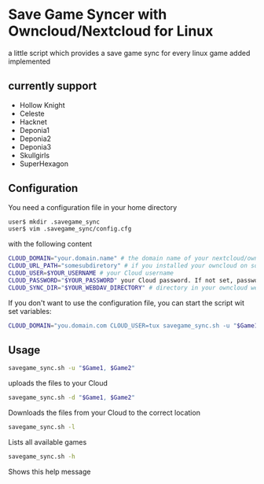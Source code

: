 # Save Game Syncer with Owncloud/Nextcloud for Linux
a little script which provides a save game sync for every linux game added implemented

## currently support
* Hollow Knight
* Celeste
* Hacknet
* Deponia1
* Deponia2
* Deponia3
* Skullgirls
* SuperHexagon

## Configuration
You need a configuration file in your home directory
```bash
user$ mkdir .savegame_sync
user$ vim .savegame_sync/config.cfg
```
with the following content
```bash
CLOUD_DOMAIN="your.domain.name" # the domain name of your nextcloud/owncloud
CLOUD_URL_PATH="somesubdiretory" # if you installed your owncloud on some subdirectory of your webroot you can add the path here. Can be empty
CLOUD_USER=$YOUR_USERNAME # your Cloud username
CLOUD_PASSWORD="$YOUR_PASSWORD" your Cloud password. If not set, password from standard input
CLOUD_SYNC_DIR="$YOUR_WEBDAV_DIRECTORY" # directory in your owncloud webdav root. Standard configuration is "savegames"
```
If you don't want to use the configuration file, you can start the script wit set variables:
```bash
CLOUD_DOMAIN="you.domain.com CLOUD_USER=tux savegame_sync.sh -u "$Game1, $Game2"
```


## Usage
```bash
savegame_sync.sh -u "$Game1, $Game2"
```
uploads the files to your Cloud

```bash
savegame_sync.sh -d "$Game1, $Game2"
```
Downloads the files from your Cloud
to the correct location

```bash
savegame_sync.sh -l
```
Lists all available games

```bash
savegame_sync.sh -h
```
Shows this help message
